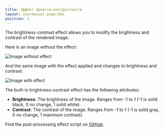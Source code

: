 ```yaml
---
title: Эффект яркости-контрастности
layout: usermanual-page.hbs
position: 2
---
```


The brightness-contrast effect allows you to modify the brightness and contrast of the rendered image.

Here is an image without the effect:

![Image without effect][1]

And the same image with the effect applied and changes to brightness and contrast:

![Image with effect][2]

The built-in brightness-contrast effect has the following attributes:

* **Brightness**: The brightness of the image. Ranges from -1 to 1 (-1 is solid black, 0 no change, 1 solid white).
* **Contrast**: The contrast of the image. Ranges from -1 to 1 (-1 is solid gray, 0 no change, 1 maximum contrast).

Find the post-processing effect script on [GitHub][3].

[1]: /images/platform/posteffects/without_effects.png
[2]: /images/platform/posteffects/with_brightness_contrast.png
[3]: https://github.com/playcanvas/engine/blob/main/scripts/posteffects/posteffect-brightnesscontrast.js
